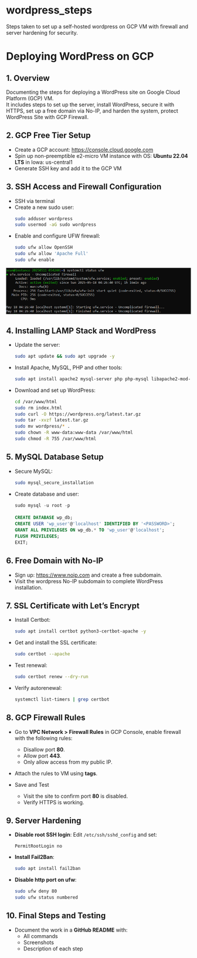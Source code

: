 # wordpress_steps
Steps taken to set up a self-hosted wordpress on GCP VM with firewall and server hardening for security.


# Deploying WordPress on GCP

## 1. Overview

Documenting the steps for deploying a WordPress site on Google Cloud Platform (GCP) VM.  
It includes steps to set up the server, install WordPress, secure it with HTTPS, set up a free domain via No-IP, and harden the system, protect WordPress Site with GCP Firewall.

## 2. GCP Free Tier Setup

- Create a GCP account: https://console.cloud.google.com 
- Spin up non-preemptible e2-micro VM instance with OS: **Ubuntu 22.04 LTS** in Iowa: us-central1
- Generate SSH key and add it to the GCP VM

## 3. SSH Access and Firewall Configuration

- SSH via terminal
- Create a new sudo user:
  ```bash
  sudo adduser wordpress
  sudo usermod -aG sudo wordpress
  ```
- Enable and configure UFW firewall:
  ```bash
  sudo ufw allow OpenSSH
  sudo ufw allow 'Apache Full'
  sudo ufw enable
  ```
![](ufw.png "UFW Configuration")

## 4. Installing LAMP Stack and WordPress

- Update the server:
  ```bash
  sudo apt update && sudo apt upgrade -y
  ```

- Install Apache, MySQL, PHP and other tools:
  ```bash
  sudo apt install apache2 mysql-server php php-mysql libapache2-mod-php unzip curl -y
  ```

- Download and set up WordPress:
  ```bash
  cd /var/www/html
  sudo rm index.html
  sudo curl -O https://wordpress.org/latest.tar.gz
  sudo tar -xvzf latest.tar.gz
  sudo mv wordpress/* .
  sudo chown -R www-data:www-data /var/www/html
  sudo chmod -R 755 /var/www/html
  ```

## 5. MySQL Database Setup

- Secure MySQL:
  ```bash
  sudo mysql_secure_installation
  ```

- Create database and user:
  ```sql
  sudo mysql -u root -p

  CREATE DATABASE wp_db;
  CREATE USER 'wp_user'@'localhost' IDENTIFIED BY '<PASSWORD>';
  GRANT ALL PRIVILEGES ON wp_db.* TO 'wp_user'@'localhost';
  FLUSH PRIVILEGES;
  EXIT;
  ```

## 6. Free Domain with No-IP

- Sign up: https://www.noip.com and create a free subdomain.
- Visit the wordpress No-IP subdomain to complete WordPress installation.

## 7. SSL Certificate with Let’s Encrypt

- Install Certbot:
  ```bash
  sudo apt install certbot python3-certbot-apache -y
  ```
- Get and install the SSL certificate:
  ```bash
  sudo certbot --apache
  ```

- Test renewal:
  ```bash
  sudo certbot renew --dry-run
  ```
 
- Verify autorenewal:
  ```bash
  systemctl list-timers | grep certbot
  ```

## 8. GCP Firewall Rules 

- Go to **VPC Network > Firewall Rules** in GCP Console, enable firewall with the following rules:
    - Disallow port **80**.
    - Allow port **443**.
    - Only allow access from my public IP.

- Attach the rules to VM using **tags**.

- Save and Test
    - Visit the site to confirm port **80** is disabled.
    - Verify HTTPS is working.

## 9. Server Hardening

- **Disable root SSH login**:
  Edit `/etc/ssh/sshd_config` and set:
  ```
  PermitRootLogin no
  ```

- **Install Fail2Ban**:
  ```bash
  sudo apt install fail2ban
  ```

- **Disable http port on ufw**:
  ```bash
  sudo ufw deny 80
  sudo ufw status numbered
  ```

## 10. Final Steps and Testing

- Document the work in a **GitHub README** with:
  - All commands
  - Screenshots
  - Description of each step

